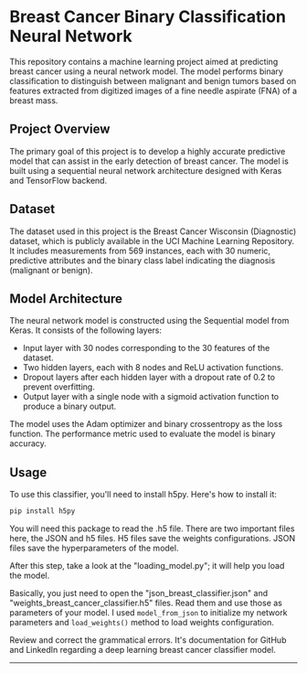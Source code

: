 # Breast Cancer Binary Classification Neural Network

This repository contains a machine learning project aimed at predicting breast cancer using a neural network model. The model performs binary classification to distinguish between malignant and benign tumors based on features extracted from digitized images of a fine needle aspirate (FNA) of a breast mass.

## Project Overview

The primary goal of this project is to develop a highly accurate predictive model that can assist in the early detection of breast cancer. The model is built using a sequential neural network architecture designed with Keras and TensorFlow backend.

## Dataset

The dataset used in this project is the Breast Cancer Wisconsin (Diagnostic) dataset, which is publicly available in the UCI Machine Learning Repository. It includes measurements from 569 instances, each with 30 numeric, predictive attributes and the binary class label indicating the diagnosis (malignant or benign).

## Model Architecture

The neural network model is constructed using the Sequential model from Keras. It consists of the following layers:

- Input layer with 30 nodes corresponding to the 30 features of the dataset.
- Two hidden layers, each with 8 nodes and ReLU activation functions.
- Dropout layers after each hidden layer with a dropout rate of 0.2 to prevent overfitting.
- Output layer with a single node with a sigmoid activation function to produce a binary output.

The model uses the Adam optimizer and binary crossentropy as the loss function. The performance metric used to evaluate the model is binary accuracy.

## Usage

To use this classifier, you'll need to install h5py. Here's how to install it:

```bash
pip install h5py
```

You will need this package to read the .h5 file. There are two important files here, the JSON and h5 files.
H5 files save the weights configurations. JSON files save the hyperparameters of the model.

After this step, take a look at the "loading_model.py"; it will help you load the model.

Basically, you just need to open the "json_breast_classifier.json" and "weights_breast_cancer_classifier.h5" files.
Read them and use those as parameters of your model. I used `model_from_json` to initialize my network parameters and `load_weights()` method to load weights configuration.

Review and correct the grammatical errors. It's documentation for GitHub and LinkedIn regarding a deep learning breast cancer classifier model.
****
